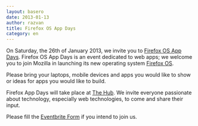 ```yaml
--- 
layout: basero
date: 2013-01-13
author: razvan
title: Firefox OS App Days
category: en
---
```


On Saturday, the 26th of January 2013, we invite you to [Firefox OS App
Days](http://firefoxosappdaybucharest.eventbrite.com/#). Firefox OS App Days is an event dedicated to web apps; we welcome you to join Mozilla in launching its new operating system [Firefox OS](http://firefoxosappdaybucharest.eventbrite.com/#).

Please bring your laptops, mobile devices and apps you would like to show or ideas for apps you would like to build.

Firefox App Days will take place at [The Hub](http://bucharest.the-hub.net/). We invite everyone passionate about technology, especially web technologies, to come and share their input.

Please fill the [Eventbrite Form](http://firefoxosappdaybucharest.eventbrite.com/#) if you intend to join us.
